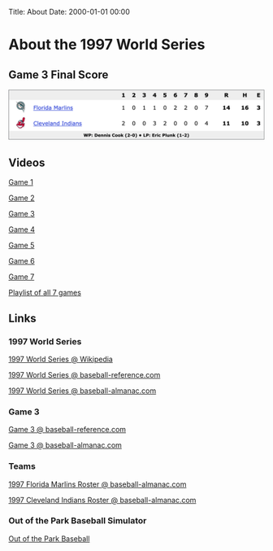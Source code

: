 Title: About
Date: 2000-01-01 00:00

# About the 1997 World Series

## Game 3 Final Score

![Game 3 Final Score](img/game3score.png)

## Videos

[Game 1](https://www.youtube.com/watch?v=_HxdCvXNBdU&list=PL70atU5j73JJFBRq5f8oSOfg5OAgisdZm&index=2)

[Game 2](https://www.youtube.com/watch?v=Wr8ZaxmJjGI&list=PL70atU5j73JJFBRq5f8oSOfg5OAgisdZm&index=3)

[Game 3](https://www.youtube.com/watch?v=nokOChRgBhQ&list=PL70atU5j73JJFBRq5f8oSOfg5OAgisdZm&index=4)

[Game 4](https://www.youtube.com/watch?v=GOIItZEchEw&list=PL70atU5j73JJFBRq5f8oSOfg5OAgisdZm&index=5)

[Game 5](https://www.youtube.com/watch?v=e_gG7H5omu8&list=PL70atU5j73JJFBRq5f8oSOfg5OAgisdZm&index=6)

[Game 6](https://www.youtube.com/watch?v=fzOj2wMnlIc&list=PL70atU5j73JJFBRq5f8oSOfg5OAgisdZm&index=7)

[Game 7](https://www.youtube.com/watch?v=PJ-BhS0CFgs&list=PL70atU5j73JJFBRq5f8oSOfg5OAgisdZm&index=8)

[Playlist of all 7 games](https://www.youtube.com/playlist?list=PL70atU5j73JJFBRq5f8oSOfg5OAgisdZm)

## Links

### 1997 World Series

[1997 World Series @ Wikipedia](https://en.wikipedia.org/wiki/1997_World_Series)

[1997 World Series @ baseball-reference.com](https://www.baseball-reference.com/postseason/1997_WS.shtml)

[1997 World Series @ baseball-almanac.com](https://www.baseball-almanac.com/ws/yr1997ws.shtml)

### Game 3

[Game 3 @ baseball-reference.com](https://www.baseball-reference.com/boxes/CLE/CLE199710210.shtml)

[Game 3 @ baseball-almanac.com](https://www.baseball-almanac.com/box-scores/boxscore.php?boxid=199710210CLE)

### Teams

[1997 Florida Marlins Roster @ baseball-almanac.com](https://www.baseball-almanac.com/teamstats/roster.php?y=1997&t=FLO)

[1997 Cleveland Indians Roster @ baseball-almanac.com](https://www.baseball-almanac.com/teamstats/roster.php?y=1997&t=CLE)

### Out of the Park Baseball Simulator

[Out of the Park Baseball](https://www.ootpdevelopments.com/out-of-the-park-baseball-home/)

